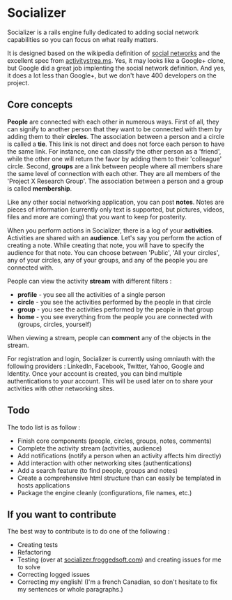 # Socializer

Socializer is a rails engine fully dedicated to adding social network capabilities so you can focus
on what really matters.

It is designed based on the wikipedia definition of [social networks](http://en.wikipedia.org/wiki/Social_network)
and the excellent spec from [activitystrea.ms](http://www.activitystrea.ms). Yes, it may looks like a Google+ clone, but Google did a
great job implenting the social network definition. And yes, it does a lot less than Google+, but we don't have
400 developers on the project.

## Core concepts

**People** are connected with each other in numerous ways. First of all, they can signify to another person
that they want to be connected with them by adding them to their **circles**. The association between a person
and a circle is called a **tie**. This link is not direct and does not force each person to have the same link.
For instance, one can classify the other person as a 'friend', while the other one will return the favor by adding
them to their 'colleague' circle. Second, **groups** are a link between people where all members share the same level
of connection with each other. They are all members of the 'Project X Research Group'. The association between a
person and a group is called **membership**.

Like any other social networking application, you can post **notes**. Notes are pieces of information (currently only
text is supported, but pictures, videos, files and more are coming) that you want to keep for posterity.

When you perform actions in Socializer, there is a log of your **activities**. Activities are shared with
an **audience**. Let's say you perform the action of creating a note. While creating that note,
you will have to specify the audience for that note. You can choose between 'Public', 'All your circles', any of your
circles, any of your groups, and any of the people you are connected with.

People can view the activity **stream** with different filters :
* **profile** - you see all the activities of a single person
* **circle** - you see the activities performed by the people in that circle
* **group** - you see the activities performed by the people in that group
* **home** - you see everything from the people you are connected with (groups, circles, yourself)

When viewing a stream, people can **comment** any of the objects in the stream.

For registration and login, Socializer is currently using omniauth with the following providers :
LinkedIn, Facebook, Twitter, Yahoo, Google and Identity. Once your account is created, you can bind multiple
authentications to your account. This will be used later on to share your activities with other networking sites.

## Todo

The todo list is as follow :
* Finish core components (people, circles, groups, notes, comments)
* Complete the activity stream (activities, audience)
* Add notifications (notify a person when an activity affects him directly)
* Add interaction with other networking sites (authentications)
* Add a search feature (to find people, groups and notes)
* Create a comprehensive html structure than can easily be templated in hosts applications
* Package the engine cleanly (configurations, file names, etc.)

## If you want to contribute

The best way to contribute is to do one of the following :
* Creating tests
* Refactoring
* Testing (over at [socializer.froggedsoft.com](http://socializer.froggedsoft.com)) and creating issues for me to solve
* Correcting logged issues
* Correcting my english! (I'm a french Canadian, so don't hesitate to fix my sentences or whole paragraphs.)
